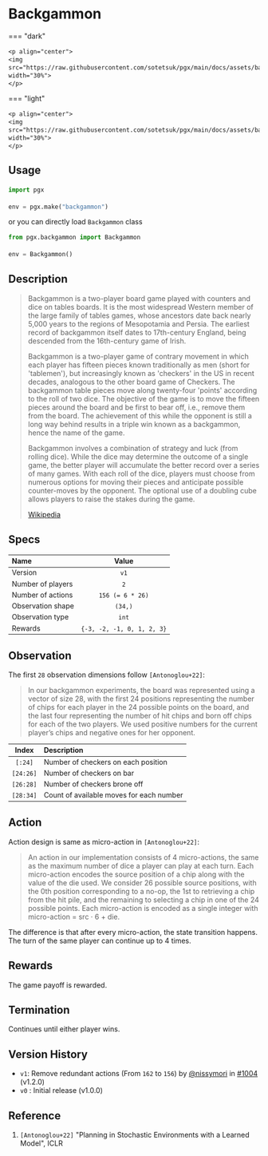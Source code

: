 # Backgammon

=== "dark" 

    <p align="center">
    <img src="https://raw.githubusercontent.com/sotetsuk/pgx/main/docs/assets/backgammon_dark.gif" width="30%">
    </p>

=== "light" 

    <p align="center">
    <img src="https://raw.githubusercontent.com/sotetsuk/pgx/main/docs/assets/backgammon_light.gif" width="30%">
    </p>


## Usage

```py
import pgx

env = pgx.make("backgammon")
```

or you can directly load `Backgammon` class

```py
from pgx.backgammon import Backgammon

env = Backgammon()
```

## Description

> Backgammon is a two-player board game played with counters and dice on tables boards. It is the most widespread Western member of the large family of tables games, whose ancestors date back nearly 5,000 years to the regions of Mesopotamia and Persia. The earliest record of backgammon itself dates to 17th-century England, being descended from the 16th-century game of Irish.
> 
> Backgammon is a two-player game of contrary movement in which each player has fifteen pieces known traditionally as men (short for 'tablemen'), but increasingly known as 'checkers' in the US in recent decades, analogous to the other board game of Checkers. The backgammon table pieces move along twenty-four 'points' according to the roll of two dice. The objective of the game is to move the fifteen pieces around the board and be first to bear off, i.e., remove them from the board. The achievement of this while the opponent is still a long way behind results in a triple win known as a backgammon, hence the name of the game.
> 
> Backgammon involves a combination of strategy and luck (from rolling dice). While the dice may determine the outcome of a single game, the better player will accumulate the better record over a series of many games. With each roll of the dice, players must choose from numerous options for moving their pieces and anticipate possible counter-moves by the opponent. The optional use of a doubling cube allows players to raise the stakes during the game.
> 
> [Wikipedia](https://en.wikipedia.org/wiki/Backgammon)

## Specs

| Name | Value |
|:---|:----:|
| Version | `v1` |
| Number of players | `2` |
| Number of actions | `156 (= 6 * 26)` |
| Observation shape | `(34,)` |
| Observation type | `int` |
| Rewards | `{-3, -2, -1, 0, 1, 2, 3}` |

## Observation

The first `28` observation dimensions follow `[Antonoglou+22]`:

> In our backgammon experiments, the board was represented using a vector of size 28, with the first
24 positions representing the number of chips for each player in the 24 possible points on the board,
and the last four representing the number of hit chips and born off chips for each of the two players.
We used positive numbers for the current player’s chips and negative ones for her opponent.

| Index | Description |
|:---:|:----|
| `[:24]` | Number of checkers on each position |
| `[24:26]` | Number of checkers on bar |
| `[26:28]` | Number of checkers brone off |
| `[28:34]` | Count of available moves for each number |

## Action

Action design is same as micro-action in `[Antonoglou+22]`:

> An action in our implementation consists of 4 micro-actions, the same as the maximum number of dice a player can play at each turn.  Each micro-action encodes the source position of a chip along with the value of the die used. We consider 26 possible source positions, with the 0th position corresponding to a no-op, the 1st to retrieving a chip from the hit pile, and the remaining to selecting a chip in one of the 24 possible points.   Each micro-action is encoded as a single integer with micro-action = src · 6 + die.

The difference is that after every micro-action, the state transition happens.
The turn of the same player can continue up to 4 times.

## Rewards
The game payoff is rewarded.

## Termination
Continues until either player wins.

## Version History

- `v1`: Remove redundant actions (From `162` to `156`) by [@nissymori](https://github.com/nissymori) in [#1004](https://github.com/sotetsuk/pgx/pull/1004) (v1.2.0)
- `v0` : Initial release (v1.0.0)

## Reference

1. `[Antonoglou+22]` "Planning in Stochastic Environments with a Learned Model", ICLR
